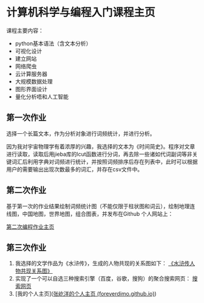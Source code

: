 # 计算机科学与编程入门课程主页

课程主要内容：

- python基本语法（含文本分析）
- 可视化设计
- 建立网站
- 网络爬虫
- 云计算服务器
- 大规模数据处理
- 图形界面设计
- 量化分析唔和人工智能

## 第一次作业

选择一个长篇文本，作为分析对象进行词频统计，并进行分析。

因为我对宇宙物理学有着浓厚的兴趣，我选择的文本为《时间简史》。程序对文章进行读取，读取后用jieba库的lcut函数进行分词，再去除一些诸如代词副词等非关键词汇后利用字典对词频进行统计，并按照词频排序后存在列表中，此时可以根据用户的需要输出出现次数最多的词汇，并存在csv文件中。

## 第二次作业

基于第一次的作业结果绘制词频统计图（不能仅限于柱状图和词云），绘制地理连线图，中国地图，世界地图，组合图表，并发布在Github 个人网站上：

 [第二次编程作业主页](python_visualization/readme.md)

## 第三次作业

1. 我选择的文学作品为《水浒传》，生成的人物共现的关系图如下： [《水浒传人物共现关系图》](https://foreverdimo.github.io/mysite.github.io/HW_03/output/关系图-水浒人物.html)
2. 实现了一个可以自选三种搜索引擎（百度，谷歌，搜狗）的聚合搜索网页： [搜索网页](https://foreverdimo.github.io/mysite.github.io/HW_03/searchbox.html)
3. [我的个人主页]([张屹洋的个人主页 (foreverdimo.github.io)](https://foreverdimo.github.io/mysite.github.io/index.html))



